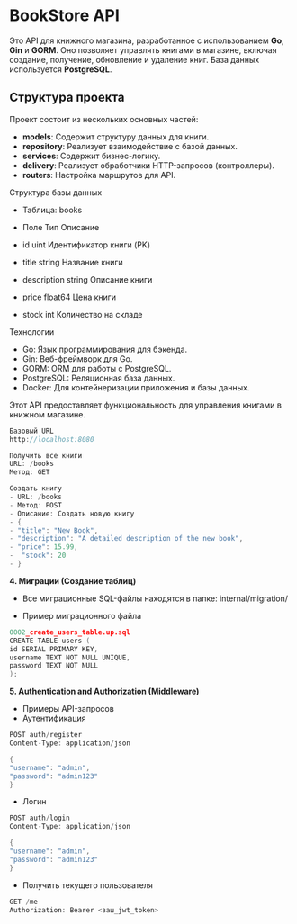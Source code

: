 # BookStore API

Это API для книжного магазина, разработанное с использованием **Go**, **Gin** и **GORM**. Оно позволяет управлять книгами в магазине, включая создание, получение, обновление и удаление книг. База данных используется **PostgreSQL**.

## Структура проекта

Проект состоит из нескольких основных частей:

- **models**: Содержит структуру данных для книги.
- **repository**: Реализует взаимодействие с базой данных.
- **services**: Содержит бизнес-логику.
- **delivery**: Реализует обработчики HTTP-запросов (контроллеры).
- **routers**: Настройка маршрутов для API.

Структура базы данных 
- Таблица: books

- Поле	Тип	Описание
- id	uint	Идентификатор книги (PK)
- title	string	Название книги
- description	string	Описание книги
- price	float64	Цена книги
- stock	int	Количество на складе

Технологии
- Go: Язык программирования для бэкенда.
- Gin: Веб-фреймворк для Go.
- GORM: ORM для работы с PostgreSQL.
- PostgreSQL: Реляционная база данных.
- Docker: Для контейнеризации приложения и базы данных.


Этот API предоставляет функциональность для управления книгами в книжном магазине.


```go
Базовый URL
http://localhost:8080
```

```go
Получить все книги
URL: /books
Метод: GET
```

```go
Создать книгу
- URL: /books
- Метод: POST
- Описание: Создать новую книгу
- {
- "title": "New Book",
- "description": "A detailed description of the new book",
- "price": 15.99,
-  "stock": 20
- }

```




**4. Миграции (Создание таблиц)**

- Все миграционные SQL-файлы находятся в папке:
internal/migration/

- Пример миграционного файла
```go
0002_create_users_table.up.sql
CREATE TABLE users (
id SERIAL PRIMARY KEY,
username TEXT NOT NULL UNIQUE,
password TEXT NOT NULL
);
```




**5. Authentication and Authorization (Middleware)**

- Примеры API-запросов
- Аутентификация
```go
POST auth/register
Content-Type: application/json

{
"username": "admin",
"password": "admin123"
}
```

- Логин
```go
POST auth/login
Content-Type: application/json

{
"username": "admin",
"password": "admin123"
}
```

- Получить текущего пользователя
```go
GET /me
Authorization: Bearer <ваш_jwt_token>
```


